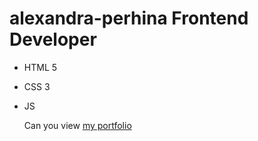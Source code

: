 # alexandra-perhina Frontend Developer 
- HTML 5
- CSS 3
- JS
 
  Can you view  [ my portfolio](https://alexandra-pershina.github.io/alexandra-pershina/)
